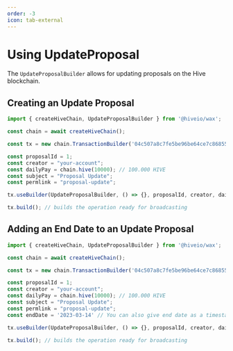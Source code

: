 ```yaml
---
order: -3
icon: tab-external
---
```


# Using UpdateProposal

The `UpdateProposalBuilder` allows for updating proposals on the Hive blockchain.

## Creating an Update Proposal

```typescript
import { createHiveChain, UpdateProposalBuilder } from '@hiveio/wax';

const chain = await createHiveChain();

const tx = new chain.TransactionBuilder('04c507a8c7fe5be96be64ce7c86855e1806cbde3', '2023-11-09T21:51:27');

const proposalId = 1;
const creator = "your-account";
const dailyPay = chain.hive(10000); // 100.000 HIVE
const subject = "Proposal Update";
const permlink = "proposal-update";

tx.useBuilder(UpdateProposalBuilder, () => {}, proposalId, creator, dailyPay, subject, permlink);

tx.build(); // builds the operation ready for broadcasting
```

## Adding an End Date to an Update Proposal

```typescript
import { createHiveChain, UpdateProposalBuilder } from '@hiveio/wax';

const chain = await createHiveChain();

const tx = new chain.TransactionBuilder('04c507a8c7fe5be96be64ce7c86855e1806cbde3', '2023-11-09T21:51:27');

const proposalId = 1;
const creator = "your-account";
const dailyPay = chain.hive(10000); // 100.000 HIVE
const subject = "Proposal Update";
const permlink = "proposal-update";
const endDate = '2023-03-14' // You can also give end date as a timestamp, eg. 1678917600000

tx.useBuilder(UpdateProposalBuilder, () => {}, proposalId, creator, dailyPay, subject, permlink, endDate);

tx.build(); // builds the operation ready for broadcasting
```
